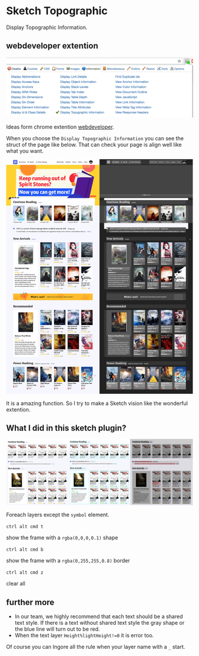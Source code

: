 # Sketch Topographic

Display Topographic Information.

## webdeveloper extention

![webdevelpoer](./assets/webdeveloper.png)

Ideas form chrome extention [webdeveloper](https://chrome.google.com/webstore/detail/web-developer/bfbameneiokkgbdmiekhjnmfkcnldhhm?hl=zh-CN).

When you choose the `Display Topographic Information` you can see the struct of the page like below. That can check your page is align well like what you want.

![webdevelpoer-demo](./assets/webdeveloper-demo.jpg)

It is a amazing function. So I try to make a Sketch vision like the wonderful extention. 

## What I did in this sketch plugin?

![sketch-demo](./assets/sketch-demo.jpg)

Foreach layers except the `symbol` element.

`ctrl alt cmd t`

show the frame with a `rgba(0,0,0,0.1)` shape

`ctrl alt cmd b`

show the frame with a `rgba(0,255,255,0.8)` border

`ctrl alt cmd z`

clear all

## further more

* In our team, we highly recommend that each text should be a shared text style. If there is a text without shared text style the gray shape or the blue line will turn out to be red. 
* When the text layer `Height%lightHeight!=0` it is error too. 

Of course you can Ingore all the rule when your layer name with a `_` start.
